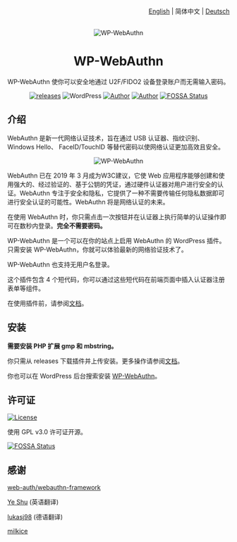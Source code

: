 <div align="right"><a title="English" href="https://github.com/yrccondor/wp-webauthn/blob/master/README.md">English</a> | 简体中文 | <a title="German" href="https://github.com/yrccondor/wp-webauthn/blob/master/README/de_DE.md">Deutsch</a></div>

<br>

<p align="center">
<img src="https://acdn.flyhigher.top/gh-wwa-logo.png" alt="WP-WebAuthn">
</p>

<h1 align="center">WP-WebAuthn</h1>

<p align="center">WP-WebAuthn 使你可以安全地通过 U2F/FIDO2 设备登录账户而无需输入密码。</p>

<p align="center"><a href="https://github.com/yrccondor/wp-webauthn/releases"><img alt="releases" src="https://img.shields.io/github/release/yrccondor/wp-webauthn.svg"/></a>
<img alt="WordPress" src="https://img.shields.io/badge/WordPress-5.0%2B-blue.svg"/>
<a href="https://axton.cc"><img alt="Author" src="https://img.shields.io/badge/author-Axton-red.svg"/></a>
<a href="https://flyhigher.top"><img alt="Author" src="https://img.shields.io/badge/made%20with-%e2%9d%a4-ff69b4.svg"/></a>
<a href="https://app.fossa.io/projects/git%2Bgithub.com%2Fyrccondor%2Fwp-webauthn?ref=badge_shield"><img alt="FOSSA Status" src="https://app.fossa.io/api/projects/git%2Bgithub.com%2Fyrccondor%2Fwp-webauthn.svg?type=shield"/></a></p>

## 介绍

WebAuthn 是新一代网络认证技术，旨在通过 USB 认证器、指纹识别、Windows Hello、 FaceID/TouchID 等替代密码以使网络认证更加高效且安全。

<p align="center">
<img src="https://acdn.flyhigher.top/gh-wwa-win-hello.png" alt="WP-WebAuthn">
</p>

WebAuthn 已在 2019 年 3 月成为W3C建议，它使 Web 应用程序能够创建和使用强大的、经过验证的、基于公钥的凭证，通过硬件认证器对用户进行安全的认证。WebAuthn 专注于安全和隐私，它提供了一种不需要传输任何隐私数据即可进行安全认证的可能性。WebAuthn 将是网络认证的未来。

在使用 WebAuthn 时，你只需点击一次按钮并在认证器上执行简单的认证操作即可在数秒内登录。**完全不需要密码。**

WP-WebAuthn 是一个可以在你的站点上启用 WebAuthn 的 WordPress 插件。只需安装 WP-WebAuthn，你就可以体验最新的网络验证技术了。

WP-WebAuthn 也支持无用户名登录。

这个插件包含 4 个短代码，你可以通过这些短代码在前端页面中插入认证器注册表单等组件。

在使用插件前，请参阅[文档](http://doc.flyhigher.top/wp-webauthn)。

## 安装

**需要安装 PHP 扩展 gmp 和 mbstring。**

你只需从 releases 下载插件并上传安装。更多操作请参阅[文档](http://doc.flyhigher.top/wp-webauthn)。

你也可以在 WordPress 后台搜索安装 [WP-WebAuthn](https://wordpress.org/plugins/wp-webauthn/)。

## 许可证

<a href="https://github.com/yrccondor/wp-webauthn/blob/master/LICENSE"><img alt="License" src="https://img.shields.io/badge/license-GPL%20V3.0-orange.svg"/></a>

使用 GPL v3.0 许可证开源。


[![FOSSA Status](https://app.fossa.io/api/projects/git%2Bgithub.com%2Fyrccondor%2Fwp-webauthn.svg?type=large)](https://app.fossa.io/projects/git%2Bgithub.com%2Fyrccondor%2Fwp-webauthn?ref=badge_large)

## 感谢

[web-auth/webauthn-framework](https://github.com/web-auth/webauthn-framework)

[Ye Shu](https://github.com/yechs) (英语翻译)

[lukasj98](https://github.com/lukasj98) (德语翻译)

[milkice](https://github.com/milkice233)
